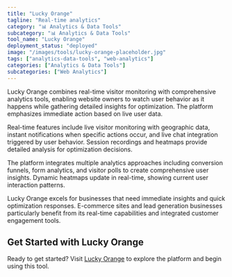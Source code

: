 ```yaml
---
title: "Lucky Orange"
tagline: "Real-time analytics"
category: "📊 Analytics & Data Tools"
subcategory: "📊 Analytics & Data Tools"
tool_name: "Lucky Orange"
deployment_status: "deployed"
image: "/images/tools/lucky-orange-placeholder.jpg"
tags: ["analytics-data-tools", "web-analytics"]
categories: ["Analytics & Data Tools"]
subcategories: ["Web Analytics"]
---
```

Lucky Orange combines real-time visitor monitoring with comprehensive analytics tools, enabling website owners to watch user behavior as it happens while gathering detailed insights for optimization. The platform emphasizes immediate action based on live user data.

Real-time features include live visitor monitoring with geographic data, instant notifications when specific actions occur, and live chat integration triggered by user behavior. Session recordings and heatmaps provide detailed analysis for optimization decisions.

The platform integrates multiple analytics approaches including conversion funnels, form analytics, and visitor polls to create comprehensive user insights. Dynamic heatmaps update in real-time, showing current user interaction patterns.

Lucky Orange excels for businesses that need immediate insights and quick optimization responses. E-commerce sites and lead generation businesses particularly benefit from its real-time capabilities and integrated customer engagement tools.
## Get Started with Lucky Orange

Ready to get started? Visit [Lucky Orange](https://luckyorange.com) to explore the platform and begin using this tool.
